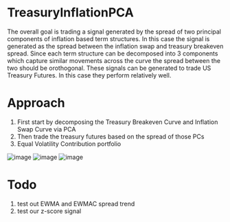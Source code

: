 # TreasuryInflationPCA
The overall goal is trading a signal generated by the spread of two principal components of inflation based term structures. In this case the signal is generated as the spread between the inflation swap and treasury breakeven spread. Since each term structure can be decomposed into 3 components which capture similar movements across the curve the spread between the two should be orothogonal. These signals can be generated to trade US Treasury Futures. In this case they perform relatively well.


# Approach
1. First start by decomposing the Treasury Breakeven Curve and Inflation Swap Curve via PCA
2. Then trade the treasury futures based on the spread of those PCs
3. Equal Volatility Contribution portfolio

![image](https://github.com/user-attachments/assets/bfe7666b-518c-4866-9681-2990eac2b5bc)
![image](https://github.com/user-attachments/assets/134306bc-c59a-4bb5-9425-bb0e31af5fc9)
![image](https://github.com/user-attachments/assets/ef015548-4d9d-48e7-a26a-3fd26545a702)

# Todo
1. test out EWMA and EWMAC spread trend
2. test our z-score signal
